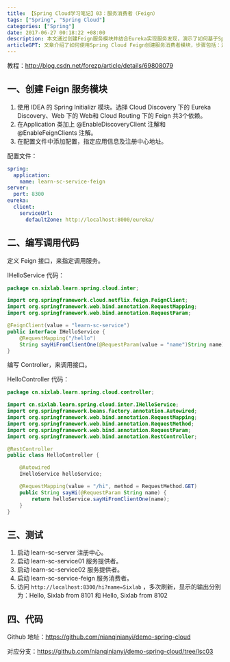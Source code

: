 ```yaml
---
title: 【Spring Cloud学习笔记】03：服务消费者（Feign）
tags: ["Spring", "Spring Cloud"]
categories: ["Spring"]
date: 2017-06-27 00:18:22 +08:00
description: 本文通过创建Feign服务模块并结合Eureka实现服务发现，演示了如何基于Spring Cloud构建具备负载均衡能力的微服务调用架构。
articleGPT: 文章介绍了如何使用Spring Cloud Feign创建服务消费者模块，步骤包括：通过IDEA创建包含Eureka Discovery、Web和Feign依赖的项目，在Application类添加@EnableDiscoveryClient和@EnableFeignClients注解，配置Eureka注册中心地址；定义Feign客户端接口调用服务提供者接口，编写Controller调用Feign接口；启动注册中心、服务提供者和服务消费者后，通过访问特定URL测试服务调用，结果会轮询显示不同服务实例的响应，附有GitHub代码仓库地址。
---
```


教程：<http://blog.csdn.net/forezp/article/details/69808079>  

## 一、创建 Feign 服务模块

  1. 使用 IDEA 的 Spring Initializr 模块。选择 Cloud Discovery 下的 Eureka Discovery、Web 下的 Web和 Cloud Routing 下的 Feign 共3个依赖。
  2. 在Application 类加上 @EnableDiscoveryClient 注解和 @EnableFeignClients 注解。
  3. 在配置文件中添加配置，指定应用信息及注册中心地址。

配置文件：

```yaml
spring:
  application:
    name: learn-sc-service-feign
server:
  port: 8300
eureka:
  client:
    serviceUrl:
      defaultZone: http://localhost:8000/eureka/
```

## 二、编写调用代码

定义 Feign 接口，来指定调用服务。

IHelloService 代码：

```Java
package cn.sixlab.learn.spring.cloud.inter;

import org.springframework.cloud.netflix.feign.FeignClient;
import org.springframework.web.bind.annotation.RequestMapping;
import org.springframework.web.bind.annotation.RequestParam;

@FeignClient(value = "learn-sc-service")
public interface IHelloService {
    @RequestMapping("/hello")
    String sayHiFromClientOne(@RequestParam(value = "name")String name);
}
```

编写 Controller，来调用接口。

  HelloController 代码：

```Java
package cn.sixlab.learn.spring.cloud.controller;

import cn.sixlab.learn.spring.cloud.inter.IHelloService;
import org.springframework.beans.factory.annotation.Autowired;
import org.springframework.web.bind.annotation.RequestMapping;
import org.springframework.web.bind.annotation.RequestMethod;
import org.springframework.web.bind.annotation.RequestParam;
import org.springframework.web.bind.annotation.RestController;

@RestController
public class HelloController {

    @Autowired
    IHelloService helloService;

    @RequestMapping(value = "/hi", method = RequestMethod.GET)
    public String sayHi(@RequestParam String name) {
        return helloService.sayHiFromClientOne(name);
    }
}
```

## 三、测试

  1. 启动 learn-sc-server 注册中心。
  2. 启动 learn-sc-service01 服务提供者。
  3. 启动 learn-sc-service02 服务提供者。
  4. 启动 learn-sc-service-feign 服务消费者。
  5. 访问 `http://localhost:8300/hi?name=Sixlab` ，多次刷新，显示的输出分别为：Hello, Sixlab from 8101 和 Hello, Sixlab from 8102

## 四、代码

Github 地址：<https://github.com/nianqinianyi/demo-spring-cloud>

对应分支：<https://github.com/nianqinianyi/demo-spring-cloud/tree/lsc03>
